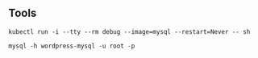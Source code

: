 ## Tools
```
kubectl run -i --tty --rm debug --image=mysql --restart=Never -- sh
```

```
mysql -h wordpress-mysql -u root -p

```
